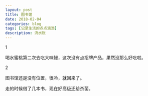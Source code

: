 ```yaml
---
layout: post
title: 图书馆
date: 2018-02-04
categories: blog
tags: [记录生活的点点滴滴]
description: 流水账
---
```


1 

喝水蜜桃第二次去吃大味鳗，这次没有点招牌产品，果然没那么好吃啦。

2

图书馆还是没有位置，很冷，就回来了。

走的时候借了几本书，现在好高级还给杀菌。













